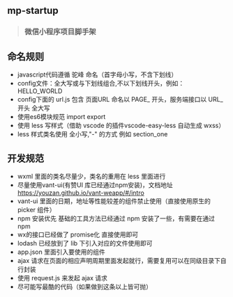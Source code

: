 ﻿## mp-startup
> ### 微信小程序项目脚手架

## 命名规则
- javascript代码遵循 驼峰 命名（首字母小写，不含下划线）
- config文件：全大写或与下划线组合,不以下划线开头，例如：HELLO_WORLD
- config下面的 url.js 包含 页面URL 命名以 PAGE_ 开头，服务端接口以 URL_ 开头 全大写
- 使用es6模块规范 import export
- 使用 less 写样式（借助 vscode 的插件vscode-easy-less 自动生成 wxss）
- less 样式类名使用 全小写,"-" 的方式 例如 section_one

## 开发规范
- wxml 里面的类名尽量少，类名的重用在 less 里面进行
- 尽量使用vant-ui(有赞UI 库已经通过npm安装)，文档地址 https://youzan.github.io/vant-weapp/#/intro
- vant-ui 里面的日期，地址等性能较差的组件禁止使用（直接使用原生的 picker 组件）
- npm 安装优先 基础的工具方法已经通过 npm 安装了一些，有需要在通过 npm
- wx的接口已经做了 promise化 直接使用即可
- lodash 已经放到了 lib 下引入对应的文件使用即可
- app.json 里面引入要使用的组件
- ajax 请求在页面的相应声明周期里面发起就行，需要复用可以在同级目录下自行封装
- 使用 request.js 来发起 ajax 请求
- 尽可能写最酷的代码（如果做到这条以上皆可抛）
